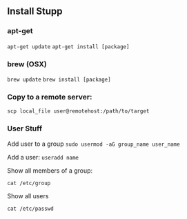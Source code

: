 


## Install Stupp

### apt-get

`apt-get update`
`apt-get install [package]`


### brew (OSX)
`brew update`
`brew install [package]`


### Copy to a remote server:

`scp local_file user@remotehost:/path/to/target`

### User Stuff

Add user to a group
`sudo usermod -aG group_name user_name`

Add a user:
`useradd name`

Show all members of a group:

`cat /etc/group`

Show all users

`cat /etc/passwd`